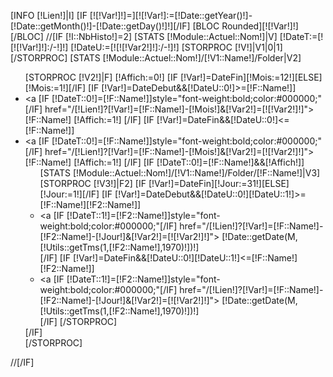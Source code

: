 [INFO [!Lien!]|I]
[IF [![!Var!]!]=][![!Var!]:=[!Date::getYear()!]-[!Date::getMonth()!]-[!Date::getDay()!]!][/IF]
[BLOC Rounded][![!Var!]!][/BLOC]
//[IF [!I::NbHisto!]=2]
	[STATS [!Module::Actuel::Nom!]|V]
	[!DateT:=[![![!Var!]!]:/-!]!]
	[!DateU:=[![![!Var2!]!]:/-!]!]
	[STORPROC [!V!]|V1|0|1][/STORPROC]
	[STATS [!Module::Actuel::Nom!]/[!V1::Name!]/Folder|V2]
	<ul>
	[STORPROC [!V2!]|F]
		[!Affich:=0!]
		[IF [!Var!]=DateFin][!Mois:=12!][ELSE][!Mois:=1!][/IF]
		[IF [!Var!]=DateDebut&&[!DateU::0!]>=[!F::Name!]]
			<li><a [IF [!DateT::0!]=[!F::Name!]]style="font-weight:bold;color:#000000;"[/IF] href="/[!Lien!]?[!Var!]=[!F::Name!]-[!Mois!]&[!Var2!]=[![!Var2!]!]">[!F::Name!]</a>
			[!Affich:=1!]
		[/IF]
		[IF [!Var!]=DateFin&&[!DateU::0!]<=[!F::Name!]]
			<li><a [IF [!DateT::0!]=[!F::Name!]]style="font-weight:bold;color:#000000;"[/IF] href="/[!Lien!]?[!Var!]=[!F::Name!]-[!Mois!]&[!Var2!]=[![!Var2!]!]">[!F::Name!]</a>
			[!Affich:=1!]
		[/IF]
		[IF [!DateT::0!]=[!F::Name!]&&[!Affich!]]
			<ul>
			[STATS [!Module::Actuel::Nom!]/[!V1::Name!]/Folder/[!F::Name!]|V3]
			[STORPROC [!V3!]|F2]
				[IF [!Var!]=DateFin][!Jour:=31!][ELSE][!Jour:=1!][/IF]
				[IF [!Var!]=DateDebut&&[!DateU::0!][!DateU::1!]>=[!F::Name!][!F2::Name!]]
					<li>
					<a [IF [!DateT::1!]=[!F2::Name!]]style="font-weight:bold;color:#000000;"[/IF] href="/[!Lien!]?[!Var!]=[!F::Name!]-[!F2::Name!]-[!Jour!]&[!Var2!]=[![!Var2!]!]">
					[!Date::getDate(M,[!Utils::getTms(1,[!F2::Name!],1970)!])!]
					</a>
					</li>
				[/IF]
				[IF [!Var!]=DateFin&&[!DateU::0!][!DateU::1!]<=[!F::Name!][!F2::Name!]]
					<li>
					<a [IF [!DateT::1!]=[!F2::Name!]]style="font-weight:bold;color:#000000;"[/IF] href="/[!Lien!]?[!Var!]=[!F::Name!]-[!F2::Name!]-[!Jour!]&[!Var2!]=[![!Var2!]!]">
					[!Date::getDate(M,[!Utils::getTms(1,[!F2::Name!],1970)!])!]
					</a>
					</li>
				[/IF]
			[/STORPROC]
			</ul>
		[/IF]
		</li>
	[/STORPROC]
	</ul>
//[/IF]
